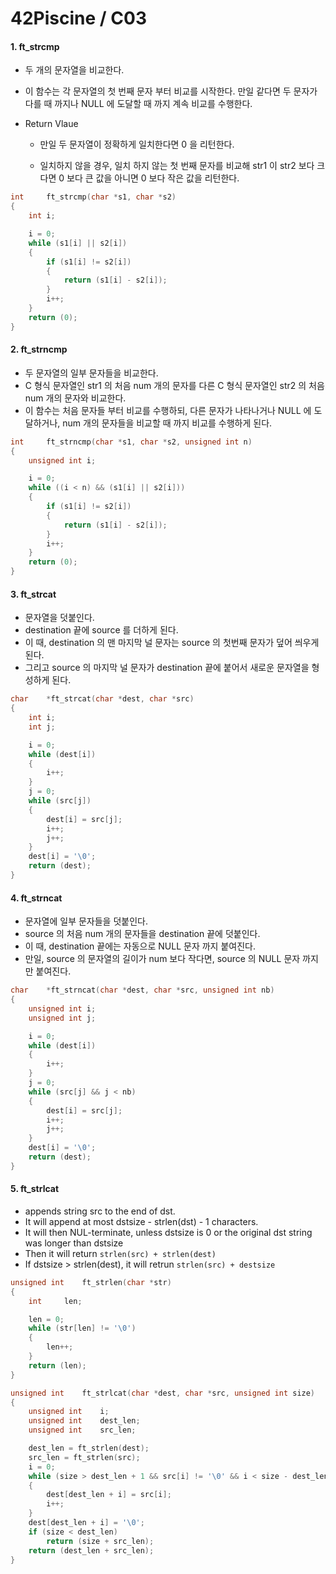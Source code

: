 # 42Piscine / C03

#### **1. ft_strcmp** 

- 두 개의 문자열을 비교한다.

- 이 함수는 각 문자열의 첫 번째 문자 부터 비교를 시작한다. 만일 같다면 두 문자가 다를 때 까지나 NULL 에 도달할 때 까지 계속 비교를 수행한다.

- Return Vlaue

  - 만일 두 문자열이 정확하게 일치한다면 0 을 리턴한다.

  - 일치하지 않을 경우, 일치 하지 않는 첫 번째 문자를 비교해 str1 이 str2 보다 크다면 0 보다 큰 값을 아니면 0 보다 작은 값을 리턴한다.

```c
int		ft_strcmp(char *s1, char *s2)
{
	int i;

	i = 0;
	while (s1[i] || s2[i])
	{
		if (s1[i] != s2[i])
		{
			return (s1[i] - s2[i]);
		}
		i++;
	}
	return (0);
}
```



#### **2. ft_strncmp** 

- 두 문자열의 일부 문자들을 비교한다.
- C 형식 문자열인 str1 의 처음 num 개의 문자를 다른 C 형식 문자열인 str2 의 처음 num 개의 문자와 비교한다.
- 이 함수는 처음 문자들 부터 비교를 수행하되, 다른 문자가 나타나거나 NULL 에 도달하거나, num 개의 문자들을 비교할 때 까지 비교를 수행하게 된다.

```c
int		ft_strncmp(char *s1, char *s2, unsigned int n)
{
	unsigned int i;

	i = 0;
	while ((i < n) && (s1[i] || s2[i]))
	{
		if (s1[i] != s2[i])
		{
			return (s1[i] - s2[i]);
		}
		i++;
	}
	return (0);
}
```



#### **3. ft_strcat** 

- 문자열을 덧붙인다.
- destination 끝에 source 를 더하게 된다. 
- 이 때, destination 의 맨 마지막 널 문자는 source 의 첫번째 문자가 덮어 씌우게 된다. 
- 그리고 source 의 마지막 널 문자가 destination 끝에 붙어서 새로운 문자열을 형성하게 된다.

```c
char	*ft_strcat(char *dest, char *src)
{
	int i;
	int j;

	i = 0;
	while (dest[i])
	{
		i++;
	}
	j = 0;
	while (src[j])
	{
		dest[i] = src[j];
		i++;
		j++;
	}
	dest[i] = '\0';
	return (dest);
}
```



#### **4. ft_strncat** 

- 문자열에 일부 문자들을 덧붙인다.
- source 의 처음 num 개의 문자들을 destination 끝에 덧붙인다. 
- 이 때, destination 끝에는 자동으로 NULL 문자 까지 붙여진다.
- 만일, source 의 문자열의 길이가 num 보다 작다면, source 의 NULL 문자 까지만 붙여진다.

```c
char	*ft_strncat(char *dest, char *src, unsigned int nb)
{
	unsigned int i;
	unsigned int j;

	i = 0;
	while (dest[i])
	{
		i++;
	}
	j = 0;
	while (src[j] && j < nb)
	{
		dest[i] = src[j];
		i++;
		j++;
	}
	dest[i] = '\0';
	return (dest);
}
```



#### 5. ft_strlcat

- appends string src to the end of dst.  
- It will append at most dstsize - strlen(dst) - 1 characters.  
- It will then NUL-terminate, unless dstsize is 0 or the original dst string was longer than dstsize
- Then it will return `strlen(src) + strlen(dest)`
- If dstsize > strlen(dest), it will retrun `strlen(src) + destsize`

```c
unsigned int	ft_strlen(char *str)
{
	int		len;

	len = 0;
	while (str[len] != '\0')
	{
		len++;
	}
	return (len);
}

unsigned int	ft_strlcat(char *dest, char *src, unsigned int size)
{
	unsigned int	i;
	unsigned int	dest_len;
	unsigned int	src_len;

	dest_len = ft_strlen(dest);
	src_len = ft_strlen(src);
	i = 0;
	while (size > dest_len + 1 && src[i] != '\0' && i < size - dest_len - 1)
	{
		dest[dest_len + i] = src[i];
		i++;
	}
	dest[dest_len + i] = '\0';
	if (size < dest_len)
		return (size + src_len);
	return (dest_len + src_len);
}
```

